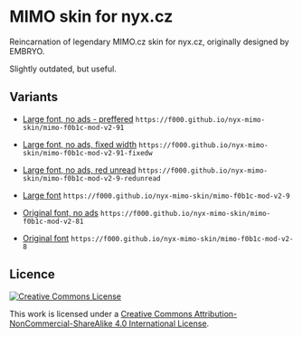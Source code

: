 # MIMO skin for nyx.cz

Reincarnation of legendary MIMO.cz skin for nyx.cz, originally designed by EMBRYO.

Slightly outdated, but useful.

## Variants

* [Large font, no ads - preffered](https://f000.github.io/nyx-mimo-skin/mimo-f0b1c-mod-v2-91/index.html)
   `https://f000.github.io/nyx-mimo-skin/mimo-f0b1c-mod-v2-91`   
* [Large font, no ads, fixed width](https://f000.github.io/nyx-mimo-skin/mimo-f0b1c-mod-v2-91-fixedw/index.html)
   `https://f000.github.io/nyx-mimo-skin/mimo-f0b1c-mod-v2-91-fixedw`   
* [Large font, no ads, red unread](https://f000.github.io/nyx-mimo-skin/mimo-f0b1c-mod-v2-9-redunread/index.html)
   `https://f000.github.io/nyx-mimo-skin/mimo-f0b1c-mod-v2-9-redunread`   
* [Large font](https://f000.github.io/nyx-mimo-skin/mimo-f0b1c-mod-v2-9/index.html)
   `https://f000.github.io/nyx-mimo-skin/mimo-f0b1c-mod-v2-9`   

* [Original font, no ads](https://f000.github.io/nyx-mimo-skin/mimo-f0b1c-mod-v2-81/index.html)
   `https://f000.github.io/nyx-mimo-skin/mimo-f0b1c-mod-v2-81`   
* [Original font](https://f000.github.io/nyx-mimo-skin/mimo-f0b1c-mod-v2-8/index.html)
   `https://f000.github.io/nyx-mimo-skin/mimo-f0b1c-mod-v2-8`   

## Licence
  
[<img alt="Creative Commons License" style="border-width:0" src="https://i.creativecommons.org/l/by-nc-sa/4.0/88x31.png" />](http://creativecommons.org/licenses/by-nc-sa/4.0/)

This work is licensed under a <a rel="license" href="http://creativecommons.org/licenses/by-nc-sa/4.0/">Creative Commons Attribution-NonCommercial-ShareAlike 4.0 International License</a>.
